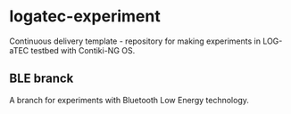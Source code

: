 # logatec-experiment

Continuous delivery template - repository for making experiments in LOG-aTEC testbed with Contiki-NG OS.

## BLE branck

A branch for experiments with Bluetooth Low Energy technology.
